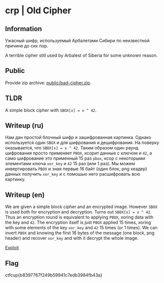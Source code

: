 # crp | Old Cipher

## Information

Ужасный шифр, используемый Арбалетами Сибири по неизвестной причине до сих пор.

A terrible cipher still used by Arbalest of Siberia for some unknown reason.

## Public

Provide zip archive: [public/bad-cipher.zip](public/bad-cipher.zip).

## TLDR

A simple block cipher with `SBOX[x] = x ^ 42`.

## Writeup (ru)

Нам дан простой блочный шифр и зашифрованная картинка. Однако используется один `SBOX` и для шифрования и дешифрования. На поверку оказывается, что `SBOX[x] = x ^ 42`. Таким образом один раунд шифрования просто применяет `PBOX`, ксорит данные с ключом и `42`, а само шифрование это применный 15 раз `pbox`, ксор с некоторыми элементами ключа `xor_key` и `42` 15 раз (или 1 раз). Мы можем инвертировать `PBOX` и зная первые 16 байт (один блок, png хеадер) данных получить `xor_key` и с помошью него расшифровать всю картинку.

## Writeup (en)

We are given a simple block cipher and an encrypted image. However `SBOX` is used both for encryption and decryption. Turns out `SBOX[x] = x ^ 42`. Thus an encryption round is equivalent to applying `PBOX`, xoring data with the key and `42`. The encryption itself is just `PBOX` applied 15 times, xoring with some elements of the key `xor_key` and `42` 15 times (or 1 times). We can invert `PBOX` and knowing the first 16 bytes of the message (one block, png header) and recover `xor_key` and with it decrypt the whole image.

[Exploit](solve/solve.py)

## Flag

ctfcup{b8397767f249b59941c7edb3984fb43a}
